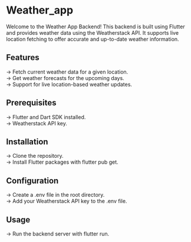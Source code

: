 # Weather_app

Welcome to the Weather App Backend! This backend is built using Flutter and provides weather data using the Weatherstack API. It supports live location fetching to offer accurate and up-to-date weather information.

## Features
-> Fetch current weather data for a given location.   
-> Get weather forecasts for the upcoming days.   
-> Support for live location-based weather updates.

## Prerequisites
-> Flutter and Dart SDK installed.  
-> Weatherstack API key.

## Installation
-> Clone the repository.   
-> Install Flutter packages with flutter pub get.

## Configuration
-> Create a .env file in the root directory.   
-> Add your Weatherstack API key to the .env file.

## Usage
-> Run the backend server with flutter run.







